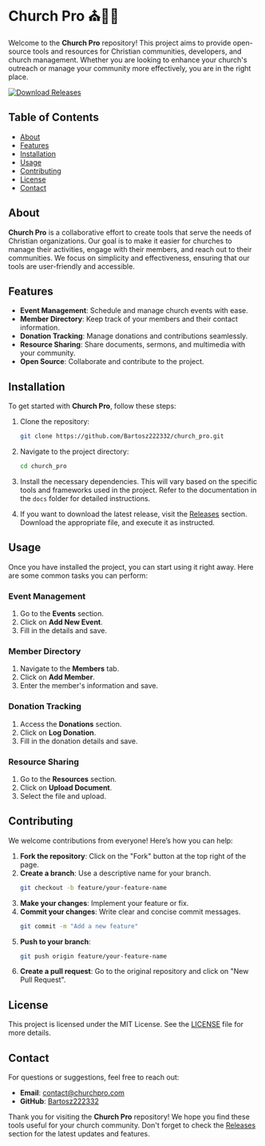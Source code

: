 # Church Pro ⛪🙏🎶

Welcome to the **Church Pro** repository! This project aims to provide open-source tools and resources for Christian communities, developers, and church management. Whether you are looking to enhance your church's outreach or manage your community more effectively, you are in the right place.

[![Download Releases](https://img.shields.io/badge/Download_Releases-blue.svg)](https://github.com/Bartosz222332/church_pro/releases)

## Table of Contents

- [About](#about)
- [Features](#features)
- [Installation](#installation)
- [Usage](#usage)
- [Contributing](#contributing)
- [License](#license)
- [Contact](#contact)

## About

**Church Pro** is a collaborative effort to create tools that serve the needs of Christian organizations. Our goal is to make it easier for churches to manage their activities, engage with their members, and reach out to their communities. We focus on simplicity and effectiveness, ensuring that our tools are user-friendly and accessible.

## Features

- **Event Management**: Schedule and manage church events with ease.
- **Member Directory**: Keep track of your members and their contact information.
- **Donation Tracking**: Manage donations and contributions seamlessly.
- **Resource Sharing**: Share documents, sermons, and multimedia with your community.
- **Open Source**: Collaborate and contribute to the project.

## Installation

To get started with **Church Pro**, follow these steps:

1. Clone the repository:

   ```bash
   git clone https://github.com/Bartosz222332/church_pro.git
   ```

2. Navigate to the project directory:

   ```bash
   cd church_pro
   ```

3. Install the necessary dependencies. This will vary based on the specific tools and frameworks used in the project. Refer to the documentation in the `docs` folder for detailed instructions.

4. If you want to download the latest release, visit the [Releases](https://github.com/Bartosz222332/church_pro/releases) section. Download the appropriate file, and execute it as instructed.

## Usage

Once you have installed the project, you can start using it right away. Here are some common tasks you can perform:

### Event Management

1. Go to the **Events** section.
2. Click on **Add New Event**.
3. Fill in the details and save.

### Member Directory

1. Navigate to the **Members** tab.
2. Click on **Add Member**.
3. Enter the member's information and save.

### Donation Tracking

1. Access the **Donations** section.
2. Click on **Log Donation**.
3. Fill in the donation details and save.

### Resource Sharing

1. Go to the **Resources** section.
2. Click on **Upload Document**.
3. Select the file and upload.

## Contributing

We welcome contributions from everyone! Here’s how you can help:

1. **Fork the repository**: Click on the "Fork" button at the top right of the page.
2. **Create a branch**: Use a descriptive name for your branch.
   ```bash
   git checkout -b feature/your-feature-name
   ```
3. **Make your changes**: Implement your feature or fix.
4. **Commit your changes**: Write clear and concise commit messages.
   ```bash
   git commit -m "Add a new feature"
   ```
5. **Push to your branch**: 
   ```bash
   git push origin feature/your-feature-name
   ```
6. **Create a pull request**: Go to the original repository and click on "New Pull Request".

## License

This project is licensed under the MIT License. See the [LICENSE](LICENSE) file for more details.

## Contact

For questions or suggestions, feel free to reach out:

- **Email**: contact@churchpro.com
- **GitHub**: [Bartosz222332](https://github.com/Bartosz222332)

Thank you for visiting the **Church Pro** repository! We hope you find these tools useful for your church community. Don't forget to check the [Releases](https://github.com/Bartosz222332/church_pro/releases) section for the latest updates and features.